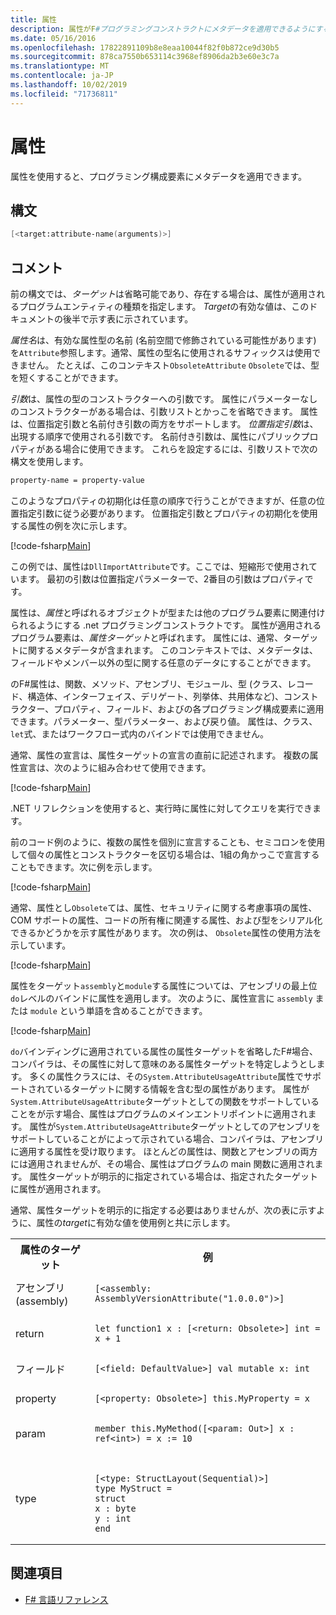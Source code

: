 ```yaml
---
title: 属性
description: 属性がF#プログラミングコンストラクトにメタデータを適用できるようにする方法について説明します。
ms.date: 05/16/2016
ms.openlocfilehash: 17822891109b8e8eaa10044f82f0b872ce9d30b5
ms.sourcegitcommit: 878ca7550b653114c3968ef8906da2b3e60e3c7a
ms.translationtype: MT
ms.contentlocale: ja-JP
ms.lasthandoff: 10/02/2019
ms.locfileid: "71736811"
---
```

# <a name="attributes"></a>属性

属性を使用すると、プログラミング構成要素にメタデータを適用できます。

## <a name="syntax"></a>構文

```fsharp
[<target:attribute-name(arguments)>]
```

## <a name="remarks"></a>コメント

前の構文では、*ターゲット*は省略可能であり、存在する場合は、属性が適用されるプログラムエンティティの種類を指定します。 *Target*の有効な値は、このドキュメントの後半で示す表に示されています。

*属性名*は、有効な属性型の名前 (名前空間で修飾されている可能性があります) を`Attribute`参照します。通常、属性の型名に使用されるサフィックスは使用できません。 たとえば、このコンテキスト`ObsoleteAttribute` `Obsolete`では、型を短くすることができます。

*引数*は、属性の型のコンストラクターへの引数です。 属性にパラメーターなしのコンストラクターがある場合は、引数リストとかっこを省略できます。 属性は、位置指定引数と名前付き引数の両方をサポートします。 *位置指定引数*は、出現する順序で使用される引数です。 名前付き引数は、属性にパブリックプロパティがある場合に使用できます。 これらを設定するには、引数リストで次の構文を使用します。

```fsharp
property-name = property-value
```

このようなプロパティの初期化は任意の順序で行うことができますが、任意の位置指定引数に従う必要があります。 位置指定引数とプロパティの初期化を使用する属性の例を次に示します。

[!code-fsharp[Main](~/samples/snippets/fsharp/lang-ref-2/snippet6202.fs)]

この例では、属性は`DllImportAttribute`です。ここでは、短縮形で使用されています。 最初の引数は位置指定パラメーターで、2番目の引数はプロパティです。

属性は、*属性*と呼ばれるオブジェクトが型または他のプログラム要素に関連付けられるようにする .net プログラミングコンストラクトです。 属性が適用されるプログラム要素は、*属性ターゲット*と呼ばれます。 属性には、通常、ターゲットに関するメタデータが含まれます。 このコンテキストでは、メタデータは、フィールドやメンバー以外の型に関する任意のデータにすることができます。

のF#属性は、関数、メソッド、アセンブリ、モジュール、型 (クラス、レコード、構造体、インターフェイス、デリゲート、列挙体、共用体など)、コンストラクター、プロパティ、フィールド、およびの各プログラミング構成要素に適用できます。パラメーター、型パラメーター、および戻り値。 属性は、クラス、 `let`式、またはワークフロー式内のバインドでは使用できません。

通常、属性の宣言は、属性ターゲットの宣言の直前に記述されます。 複数の属性宣言は、次のように組み合わせて使用できます。

[!code-fsharp[Main](~/samples/snippets/fsharp/lang-ref-2/snippet6603.fs)]

.NET リフレクションを使用すると、実行時に属性に対してクエリを実行できます。

前のコード例のように、複数の属性を個別に宣言することも、セミコロンを使用して個々の属性とコンストラクターを区切る場合は、1組の角かっこで宣言することもできます。次に例を示します。

[!code-fsharp[Main](~/samples/snippets/fsharp/lang-ref-2/snippet6604.fs)]

通常、属性とし`Obsolete`ては、属性、セキュリティに関する考慮事項の属性、COM サポートの属性、コードの所有権に関連する属性、および型をシリアル化できるかどうかを示す属性があります。 次の例は、 `Obsolete`属性の使用方法を示しています。

[!code-fsharp[Main](~/samples/snippets/fsharp/lang-ref-2/snippet6605.fs)]

属性をターゲット`assembly`と`module`する属性については、アセンブリの最上位`do`レベルのバインドに属性を適用します。 次のように、属性宣言に `assembly` または `module` という単語を含めることができます。

[!code-fsharp[Main](~/samples/snippets/fsharp/lang-ref-2/snippet6606.fs)]

`do`バインディングに適用されている属性の属性ターゲットを省略したF#場合、コンパイラは、その属性に対して意味のある属性ターゲットを特定しようとします。 多くの属性クラスには、その`System.AttributeUsageAttribute`属性でサポートされているターゲットに関する情報を含む型の属性があります。 属性が`System.AttributeUsageAttribute`ターゲットとしての関数をサポートしていることをが示す場合、属性はプログラムのメインエントリポイントに適用されます。 属性が`System.AttributeUsageAttribute`ターゲットとしてのアセンブリをサポートしていることがによって示されている場合、コンパイラは、アセンブリに適用する属性を受け取ります。 ほとんどの属性は、関数とアセンブリの両方には適用されませんが、その場合、属性はプログラムの main 関数に適用されます。 属性ターゲットが明示的に指定されている場合は、指定されたターゲットに属性が適用されます。

通常、属性ターゲットを明示的に指定する必要はありませんが、次の表に示すように、属性の*target*に有効な値を使用例と共に示します。

<table>
  <tr>
    <th>属性のターゲット</td>
    <th>例</td> 
  </tr>
  <tr>
    <td>アセンブリ (assembly)</td>
    <td><pre lang="fsharp"><code>[&lt;assembly: AssemblyVersionAttribute("1.0.0.0")&gt;]</code></pre></td> 
  </tr>
  <tr>
    <td>return</td>
    <td><pre lang="fsharp"><code>let function1 x : [&lt;return: Obsolete&gt;] int = x + 1</code></pre></td> 
  </tr>
  <tr>
    <td>フィールド</td>
    <td><pre lang="fsharp"><code>[&lt;field: DefaultValue&gt;] val mutable x: int</code></pre></td> 
  </tr>
  <tr>
    <td>property</td>
    <td><pre lang="fsharp"><code>[&lt;property: Obsolete&gt;] this.MyProperty = x</code></pre></td> 
  </tr>
  <tr>
    <td>param</td>
    <td><pre lang="fsharp"><code>member this.MyMethod([&lt;param: Out&gt;] x : ref&lt;int&gt;) = x := 10</code></pre></td> 
  </tr>
  <tr>
    <td>type</td>
    <td>
        <pre lang="fsharp"><code>
[&lt;type: StructLayout(Sequential)&gt;] 
type MyStruct = 
struct 
x : byte
y : int
end</code></pre>
    </td>
  </tr>
</table>

## <a name="see-also"></a>関連項目

- [F# 言語リファレンス](index.md)
